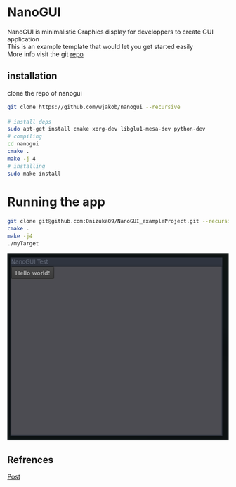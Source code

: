 # NanoGUI
NanoGUI is minimalistic Graphics display for developpers to create GUI application <br>
This is an example template that would let you get started easily<br>
More info visit the git [repo](https://github.com/wjakob/nanogui)  
## installation 
clone the repo of nanogui 
```bash 
git clone https://github.com/wjakob/nanogui --recursive

# install deps 
sudo apt-get install cmake xorg-dev libglu1-mesa-dev python-dev
# compiling 
cd nanogui 
cmake . 
make -j 4 
# installing 
sudo make install 
```

# Running the app 

```bash
git clone git@github.com:Onizuka09/NanoGUI_exampleProject.git --recursive 
cmake .
make -j4 
./myTarget

```

![pic](./Resources/2024-08-03_00-05.png)
## Refrences
[Post](https://www.linkedin.com/pulse/creating-custom-guis-c-deep-dive-low-level-graphics-ayman-alheraki-ttmdf/?trackingId=2Zwq9Uqs4SfNpwYavHIjRw%3D%3D)
